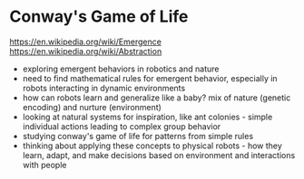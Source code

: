 # Conway's Game of Life

https://en.wikipedia.org/wiki/Emergence
https://en.wikipedia.org/wiki/Abstraction

- exploring emergent behaviors in robotics and nature
- need to find mathematical rules for emergent behavior, especially in robots interacting in dynamic environments
- how can robots learn and generalize like a baby? mix of nature (genetic encoding) and nurture (environment)
- looking at natural systems for inspiration, like ant colonies - simple individual actions leading to complex group behavior
- studying conway's game of life for patterns from simple rules
- thinking about applying these concepts to physical robots - how they learn, adapt, and make decisions based on environment and interactions with people
